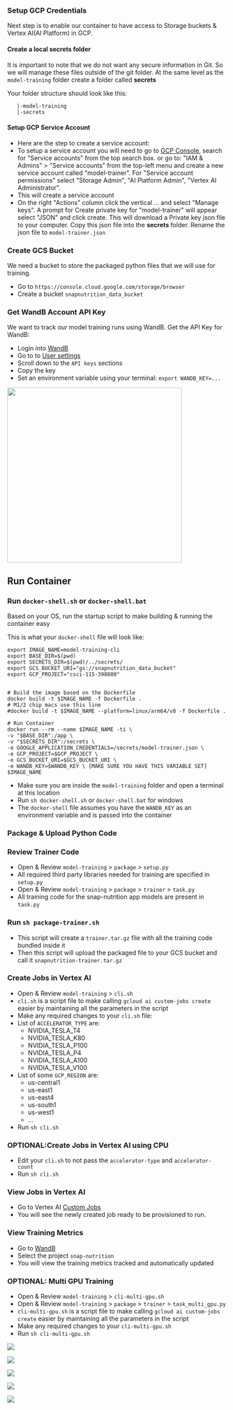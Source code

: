 ### Setup GCP Credentials
Next step is to enable our container to have access to Storage buckets & Vertex AI(AI Platform) in  GCP. 

#### Create a local **secrets** folder

It is important to note that we do not want any secure information in Git. So we will manage these files outside of the git folder. At the same level as the `model-training` folder create a folder called **secrets**

Your folder structure should look like this:
```
   |-model-training
   |-secrets
```

#### Setup GCP Service Account
- Here are the step to create a service account:
- To setup a service account you will need to go to [GCP Console](https://console.cloud.google.com/home/dashboard), search for  "Service accounts" from the top search box. or go to: "IAM & Admins" > "Service accounts" from the top-left menu and create a new service account called "model-trainer". For "Service account permissions" select "Storage Admin", "AI Platform Admin", "Vertex AI Administrator".
- This will create a service account
- On the right "Actions" column click the vertical ... and select "Manage keys". A prompt for Create private key for "model-trainer" will appear select "JSON" and click create. This will download a Private key json file to your computer. Copy this json file into the **secrets** folder. Rename the json file to `model-trainer.json`

### Create GCS Bucket

We need a bucket to store the packaged python files that we will use for training.

- Go to `https://console.cloud.google.com/storage/browser`
- Create a bucket `snapnutrition_data_bucket`

### Get WandB Account API Key

We want to track our model training runs using WandB. Get the API Key for WandB: 
- Login into [WandB](https://wandb.ai/home)
- Go to to [User settings](https://wandb.ai/settings)
- Scroll down to the `API keys` sections 
- Copy the key
- Set an environment variable using your terminal: `export WANDB_KEY=...`
<img src="wandb-api-key.png"  width="400">

## Run Container

### Run `docker-shell.sh` or `docker-shell.bat`
Based on your OS, run the startup script to make building & running the container easy

This is what your `docker-shell` file will look like:
```
export IMAGE_NAME=model-training-cli
export BASE_DIR=$(pwd)
export SECRETS_DIR=$(pwd)/../secrets/
export GCS_BUCKET_URI="gs://snapnutrition_data_bucket" 
export GCP_PROJECT="csci-115-398800"


# Build the image based on the Dockerfile
docker build -t $IMAGE_NAME -f Dockerfile .
# M1/2 chip macs use this line
#docker build -t $IMAGE_NAME --platform=linux/arm64/v8 -f Dockerfile .

# Run Container
docker run --rm --name $IMAGE_NAME -ti \
-v "$BASE_DIR":/app \
-v "$SECRETS_DIR":/secrets \
-e GOOGLE_APPLICATION_CREDENTIALS=/secrets/model-trainer.json \
-e GCP_PROJECT=$GCP_PROJECT \
-e GCS_BUCKET_URI=$GCS_BUCKET_URI \
-e WANDB_KEY=$WANDB_KEY \ [MAKE SURE YOU HAVE THIS VARIABLE SET]
$IMAGE_NAME
```

- Make sure you are inside the `model-training` folder and open a terminal at this location
- Run `sh docker-shell.sh` or `docker-shell.bat` for windows
- The `docker-shell` file assumes you have the `WANDB_KEY` as an environment variable and is passed into the container


### Package & Upload Python Code

### Review Trainer Code
- Open & Review `model-training` > `package` > `setup.py`
- All required third party libraries needed for training are specified in `setup.py`
- Open & Review `model-training` > `package` > `trainer` > `task.py`
- All training code for the snap-nutrition app models are present in `task.py`

### Run `sh package-trainer.sh`
- This script will create a `trainer.tar.gz` file with all the training code bundled inside it
- Then this script will upload the packaged file to your GCS bucket and call it `snapnutrition-trainer.tar.gz`


### Create Jobs in Vertex AI
- Open & Review `model-training` > `cli.sh`
- `cli.sh` is a script file to make calling `gcloud ai custom-jobs create` easier by maintaining all the parameters in the script
- Make any required changes to your `cli.sh` file:
- List of `ACCELERATOR_TYPE` are:
    - NVIDIA_TESLA_T4
    - NVIDIA_TESLA_K80
    - NVIDIA_TESLA_P100
    - NVIDIA_TESLA_P4
    - NVIDIA_TESLA_A100
    - NVIDIA_TESLA_V100
- List of some `GCP_REGION` are:
    - us-central1
    - us-east1
    - us-east4
    - us-south1
    - us-west1
    - ...
- Run `sh cli.sh`

### OPTIONAL:Create Jobs in Vertex AI using CPU
- Edit your `cli.sh` to not pass the `accelerator-type` and `accelerator-count`
- Run `sh cli.sh`

### View Jobs in Vertex AI
- Go to Vertex AI [Custom Jobs](https://console.cloud.google.com/vertex-ai/training/custom-jobs)
- You will see the newly created job ready to be provisioned to run. 

### View Training Metrics
- Go to [WandB](https://wandb.a)
- Select the project `snap-nutrition`
- You will view the training metrics tracked and automatically updated

### OPTIONAL: Multi GPU Training
- Open & Review `model-training` > `cli-multi-gpu.sh`
- Open & Review `model-training` > `package` > `trainer` > `task_multi_gpu.py`
- `cli-multi-gpu.sh` is a script file to make calling `gcloud ai custom-jobs create` easier by maintaining all the parameters in the script
- Make any required changes to your `cli-multi-gpu.sh`
- Run `sh cli-multi-gpu.sh`


![](../reports/command_line.png)

![](../reports/vertex_ai.png)

![](../reports/wandb_1.png)

![](../reports/wandb_2.png)

![](../reports/wanb_3.png)